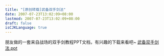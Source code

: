 ```yaml
---
title: "[原创转载]武备双手剑法"
date: 2007-07-23T13:02:09+08:00
lastmod: 2007-07-23T13:02:09+08:00
draft: false
isCJKLanguage: true
---
```


朋友做的一套来自战场的双手剑教程PPT文档，有兴趣的下载来看吧~
<a href='http://kouga.yo2.cn/wp-content/uploads/27/2716/2007/07/%e6%ad%a6%e5%a4%87%e5%8f%8c%e6%89%8b%e5%89%91%e6%b3%95.ppt' title='武备双手剑法.ppt'>武备双手剑法.ppt</a>